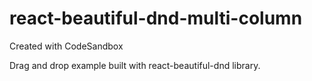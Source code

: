 # react-beautiful-dnd-multi-column
Created with CodeSandbox

Drag and drop example built with react-beautiful-dnd library.

